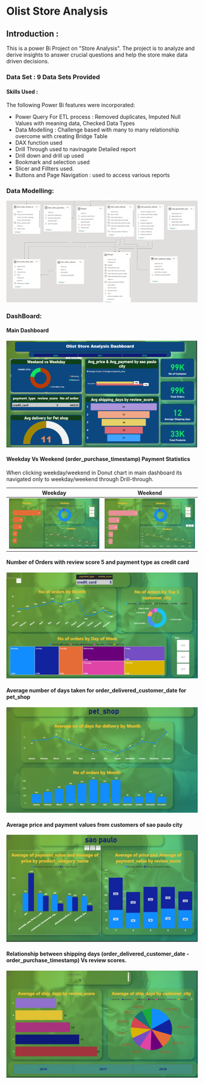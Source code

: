 # Olist Store Analysis
## Introduction :
This is a power Bi Project on "Store Analysis". The project is to analyze and derive insights to answer crucial 
questions and help the store make data driven decisions.
### Data Set : 9 Data Sets Provided
#### Skills Used :
The following Power Bi features were incorporated:

- Power Query For ETL process : Removed duplicates, Imputed Null Values with meaning data, Checked Data Types
- Data Modelling : Challenge based with many to many relationship overcome with creating Bridge Table
- DAX function used
- Drill Through used to navinagate Detailed report
- Drill down and drill up used
- Bookmark and selection used
- Slicer and Fillters used.
- Buttons and Page Navigation : used to access various reports
### Data Modelling:
![Alt text](Images-BI/DataModel.png)

### DashBoard: 
#### Main Dashboard
![Alt text](Images-BI/Main%20DashBoard.png)
#### Weekday Vs Weekend (order_purchase_timestamp) Payment Statistics
When clicking weekday/weekend in Donut chart in main dashboard its navigated only to weekday/weekend through Drill-through.
      
 Weekday                                         |                     Weekend
:-----------------------------------------------:|:----------------------------------------------:
![Alt text](Images-BI/Weekday.png)               |  ![Alt text](Images-BI/Weekend.png)

#### Number of Orders with review score 5 and payment type as credit card
![Alt text](Images-BI/No%20of%20orders.png)

#### Average number of days taken for order_delivered_customer_date for pet_shop
![Alt text](Images-BI/Petshop.png)
#### Average price and payment values from customers of sao paulo city
![Alt text](Images-BI/Saopaulo.png)
#### Relationship between shipping days (order_delivered_customer_date - order_purchase_timestamp) Vs review scores.
![Alt text](Images-BI/Shipping%20days.png)




